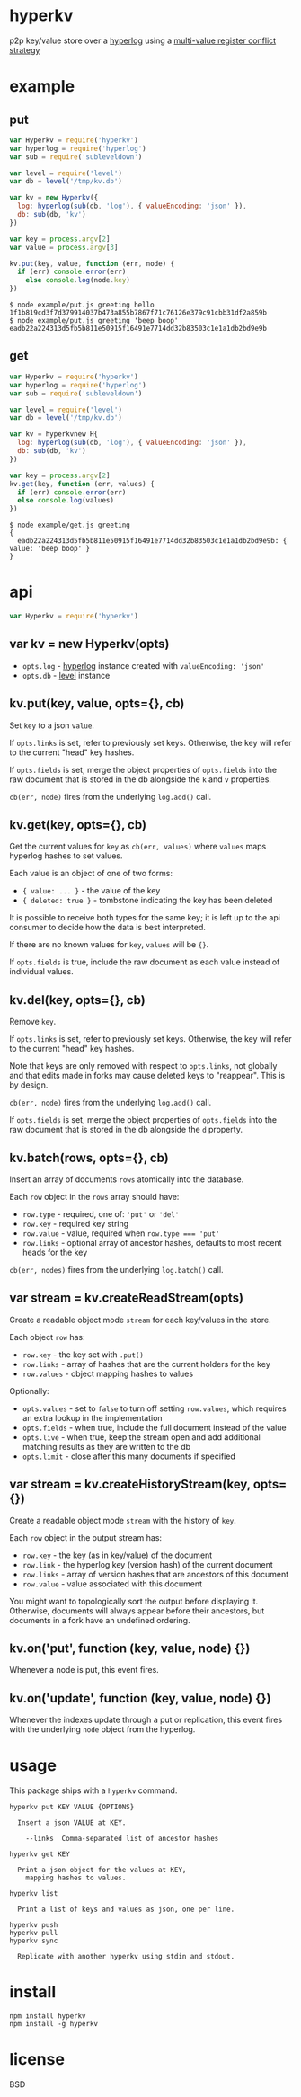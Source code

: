# hyperkv

p2p key/value store over a [hyperlog][1]
using a [multi-value register conflict strategy][2]

[1]: https://npmjs.com/package/hyperlog
[2]: https://en.wikipedia.org/wiki/Conflict-free_replicated_data_type#Others

# example

## put

``` js
var Hyperkv = require('hyperkv')
var hyperlog = require('hyperlog')
var sub = require('subleveldown')

var level = require('level')
var db = level('/tmp/kv.db')

var kv = new Hyperkv({
  log: hyperlog(sub(db, 'log'), { valueEncoding: 'json' }),
  db: sub(db, 'kv')
})

var key = process.argv[2]
var value = process.argv[3]

kv.put(key, value, function (err, node) {
  if (err) console.error(err)
	else console.log(node.key)
})
```

```
$ node example/put.js greeting hello
1f1b819cd3f7d379914037b473a855b7867f71c76126e379c91cbb31df2a859b
$ node example/put.js greeting 'beep boop'
eadb22a224313d5fb5b811e50915f16491e7714dd32b83503c1e1a1db2bd9e9b
```

## get

``` js
var Hyperkv = require('hyperkv')
var hyperlog = require('hyperlog')
var sub = require('subleveldown')

var level = require('level')
var db = level('/tmp/kv.db')

var kv = hyperkvnew H{
  log: hyperlog(sub(db, 'log'), { valueEncoding: 'json' }),
  db: sub(db, 'kv')
})

var key = process.argv[2]
kv.get(key, function (err, values) {
  if (err) console.error(err)
  else console.log(values)
})
```

```
$ node example/get.js greeting
{
  eadb22a224313d5fb5b811e50915f16491e7714dd32b83503c1e1a1db2bd9e9b: { value: 'beep boop' }
}
```

# api

``` js
var Hyperkv = require('hyperkv')
```

## var kv = new Hyperkv(opts)

* `opts.log` - [hyperlog](https://npmjs.org/package/hyperlog) instance created
with `valueEncoding: 'json'`
* `opts.db` - [level](https://npmjs.com/package/level) instance

## kv.put(key, value, opts={}, cb)

Set `key` to a json `value`.

If `opts.links` is set, refer to previously set keys. Otherwise, the key will
refer to the current "head" key hashes.

If `opts.fields` is set, merge the object properties of `opts.fields` into the
raw document that is stored in the db alongside the `k` and `v` properties.

`cb(err, node)` fires from the underlying `log.add()` call.

## kv.get(key, opts={}, cb)

Get the current values for `key` as `cb(err, values)` where `values` maps
hyperlog hashes to set values.

Each value is an object of one of two forms:

- `{ value: ... }` - the value of the key
- `{ deleted: true }` - tombstone indicating the key has been deleted

It is possible to receive both types for the same key; it is left up to the api
consumer to decide how the data is best interpreted.

If there are no known values for `key`, `values` will be `{}`.

If `opts.fields` is true, include the raw document as each value instead of
individual values.

## kv.del(key, opts={}, cb)

Remove `key`.

If `opts.links` is set, refer to previously set keys. Otherwise, the key will
refer to the current "head" key hashes.

Note that keys are only removed with respect to `opts.links`, not globally and
that edits made in forks may cause deleted keys to "reappear". This is by
design.

`cb(err, node)` fires from the underlying `log.add()` call.

If `opts.fields` is set, merge the object properties of `opts.fields` into the
raw document that is stored in the db alongside the `d` property.

## kv.batch(rows, opts={}, cb)

Insert an array of documents `rows` atomically into the database.

Each `row` object in the `rows` array should have:

* `row.type` - required, one of: `'put'` or `'del'`
* `row.key` - required key string
* `row.value` - value, required when `row.type === 'put'`
* `row.links` - optional array of ancestor hashes, defaults to most recent heads
for the key

`cb(err, nodes)` fires from the underlying `log.batch()` call.

## var stream = kv.createReadStream(opts)

Create a readable object mode `stream` for each key/values in the store.

Each object `row` has:

* `row.key` - the key set with `.put()`
* `row.links` - array of hashes that are the current holders for the key
* `row.values` - object mapping hashes to values

Optionally:

* `opts.values` - set to `false` to turn off setting `row.values`, which
requires an extra lookup in the implementation
* `opts.fields` - when true, include the full document instead of the value
* `opts.live` - when true, keep the stream open and add additional matching
results as they are written to the db
* `opts.limit` - close after this many documents if specified

## var stream = kv.createHistoryStream(key, opts={})

Create a readable object mode `stream` with the history of `key`.

Each `row` object in the output stream has:

* `row.key` - the key (as in key/value) of the document
* `row.link` - the hyperlog key (version hash) of the current document
* `row.links` - array of version hashes that are ancestors of this document
* `row.value` - value associated with this document

You might want to topologically sort the output before displaying it.
Otherwise, documents will always appear before their ancestors, but documents in
a fork have an undefined ordering.

## kv.on('put', function (key, value, node) {})

Whenever a node is put, this event fires.

## kv.on('update', function (key, value, node) {})

Whenever the indexes update through a put or replication, this event fires with
the underlying `node` object from the hyperlog.

# usage

This package ships with a `hyperkv` command.

```
hyperkv put KEY VALUE {OPTIONS}

  Insert a json VALUE at KEY.

	--links  Comma-separated list of ancestor hashes

hyperkv get KEY

  Print a json object for the values at KEY,
	mapping hashes to values.

hyperkv list

  Print a list of keys and values as json, one per line.

hyperkv push
hyperkv pull
hyperkv sync

  Replicate with another hyperkv using stdin and stdout.

```

# install

```
npm install hyperkv
npm install -g hyperkv
```

# license

BSD
